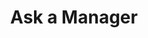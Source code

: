 ---
title: "Ask a Manager"
description: 'Selain hygiene factor, salah satu hal yang penting banget di bagian HR adalah decision making terutama untuk case yang belum pernah dialami sama perusahaan, atau masuknya ranah abu abu. Case study di buku ini banyak sekali, dan bagusnya Alisson gak cuma memberikan pendapatnya tentang apa yang harus dilakukan di tiap study case, tapi juga menjelaskan, basic decision making process.'
cover: "images/reading/ask-a-manager.jpeg"
publishDate: 2021-03-12
authors: "Alison Green"
---